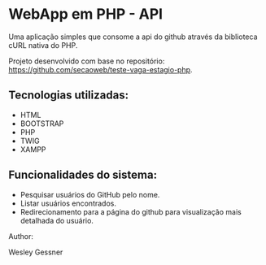 # WebApp em PHP - API

Uma aplicação simples que consome a api do github através da biblioteca cURL nativa do PHP.

Projeto desenvolvido com base no repositório: https://github.com/secaoweb/teste-vaga-estagio-php.


## Tecnologias utilizadas:

- HTML
- BOOTSTRAP
- PHP
- TWIG
- XAMPP

## Funcionalidades do sistema:

- Pesquisar usuários do GitHub pelo nome.
- Listar usuários encontrados.
- Redirecionamento para a página do github para visualização mais detalhada do usuário.

Author:

Wesley Gessner